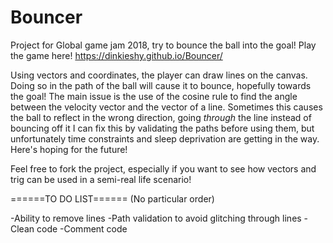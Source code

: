 # Bouncer
Project for Global game jam 2018, try to bounce the ball into the goal!
Play the game here! https://dinkieshy.github.io/Bouncer/

Using vectors and coordinates, the player can draw lines on the canvas. Doing so in the path of the ball will cause it to bounce, hopefully towards the goal!
The main issue is the use of the cosine rule to find the angle between the velocity vector and the vector of a line. Sometimes this causes the ball to reflect in the wrong direction, going *through* the line instead of bouncing off it
I can fix this by validating the paths before using them, but unfortunately time constraints and sleep deprivation are getting in the way. Here's hoping for the future!

Feel free to fork the project, especially if you want to see how vectors and trig can be used in a semi-real life scenario!

======TO DO LIST====== (No particular order)

-Ability to remove lines
-Path validation to avoid glitching through lines
-Clean code
-Comment code
